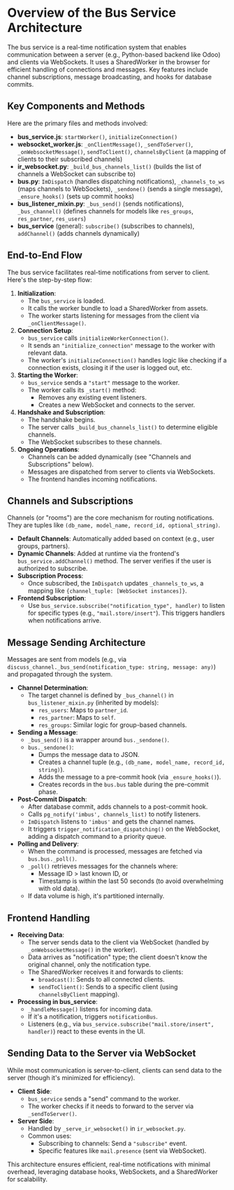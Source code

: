 # Overview of the Bus Service Architecture

The bus service is a real-time notification system that enables communication between a server (e.g., Python-based backend like Odoo) and clients via WebSockets. It uses a SharedWorker in the browser for efficient handling of connections and messages. Key features include channel subscriptions, message broadcasting, and hooks for database commits.

## Key Components and Methods

Here are the primary files and methods involved:

- **bus_service.js**: `startWorker()`, `initializeConnection()`
- **websocket_worker.js**: `_onClientMessage()`, `_sendToServer()`, `_onWebsocketMessage()`, `sendToClient()`, `channelsByClient` (a mapping of clients to their subscribed channels)
- **ir_websocket.py**: `_build_bus_channels_list()` (builds the list of channels a WebSocket can subscribe to)
- **bus.py**: `ImDispatch` (handles dispatching notifications), `_channels_to_ws` (maps channels to WebSockets), `_sendone()` (sends a single message), `_ensure_hooks()` (sets up commit hooks)
- **bus_listener_mixin.py**: `_bus_send()` (sends notifications), `_bus_channel()` (defines channels for models like `res_groups`, `res_partner`, `res_users`)
- **bus_service** (general): `subscribe()` (subscribes to channels), `addChannel()` (adds channels dynamically)


## End-to-End Flow

The bus service facilitates real-time notifications from server to client. Here's the step-by-step flow:

1. **Initialization**:
    - The `bus_service` is loaded.
    - It calls the worker bundle to load a SharedWorker from assets.
    - The worker starts listening for messages from the client via `_onClientMessage()`.
2. **Connection Setup**:
    - `bus_service` calls `initializeWorkerConnection()`.
    - It sends an `"initialize_connection"` message to the worker with relevant data.
    - The worker's `initializeConnection()` handles logic like checking if a connection exists, closing it if the user is logged out, etc.
3. **Starting the Worker**:
    - `bus_service` sends a `"start"` message to the worker.
    - The worker calls its `_start()` method:
        - Removes any existing event listeners.
        - Creates a new WebSocket and connects to the server.
4. **Handshake and Subscription**:
    - The handshake begins.
    - The server calls `_build_bus_channels_list()` to determine eligible channels.
    - The WebSocket subscribes to these channels.
5. **Ongoing Operations**:
    - Channels can be added dynamically (see "Channels and Subscriptions" below).
    - Messages are dispatched from server to clients via WebSockets.
    - The frontend handles incoming notifications.

## Channels and Subscriptions

Channels (or "rooms") are the core mechanism for routing notifications. They are tuples like `(db_name, model_name, record_id, optional_string)`.

- **Default Channels**: Automatically added based on context (e.g., user groups, partners).
- **Dynamic Channels**: Added at runtime via the frontend's `bus_service.addChannel()` method. The server verifies if the user is authorized to subscribe.
- **Subscription Process**:
    - Once subscribed, the `ImDispatch` updates `_channels_to_ws`, a mapping like `{channel_tuple: [WebSocket instances]}`.
- **Frontend Subscription**:
    - Use `bus_service.subscribe("notification_type", handler)` to listen for specific types (e.g., `"mail.store/insert"`). This triggers handlers when notifications arrive.


## Message Sending Architecture

Messages are sent from models (e.g., via `discuss_channel._bus_send(notification_type: string, message: any)`) and propagated through the system.

- **Channel Determination**:
    - The target channel is defined by `_bus_channel()` in `bus_listener_mixin.py` (inherited by models):
        - `res_users`: Maps to `partner_id`.
        - `res_partner`: Maps to `self`.
        - `res_groups`: Similar logic for group-based channels.
- **Sending a Message**:
    - `_bus_send()` is a wrapper around `bus._sendone()`.
    - `bus._sendone()`:
        - Dumps the message data to JSON.
        - Creates a channel tuple (e.g., `(db_name, model_name, record_id, string)`).
        - Adds the message to a pre-commit hook (via `_ensure_hooks()`).
        - Creates records in the `bus.bus` table during the pre-commit phase.
- **Post-Commit Dispatch**:
    - After database commit, adds channels to a post-commit hook.
    - Calls `pg_notify('imbus', channels_list)` to notify listeners.
    - `ImDispatch` listens to `'imbus'` and gets the channel names.
    - It triggers `trigger_notification_dispatching()` on the WebSocket, adding a dispatch command to a priority queue.
- **Polling and Delivery**:
    - When the command is processed, messages are fetched via `bus.bus._poll()`.
    - `_poll()` retrieves messages for the channels where:
        - Message ID > last known ID, or
        - Timestamp is within the last 50 seconds (to avoid overwhelming with old data).
    - If data volume is high, it's partitioned internally.


## Frontend Handling

- **Receiving Data**:
    - The server sends data to the client via WebSocket (handled by `_onWebsocketMessage()` in the worker).
    - Data arrives as "notification" type; the client doesn't know the original channel, only the notification type.
    - The SharedWorker receives it and forwards to clients:
        - `broadcast()`: Sends to all connected clients.
        - `sendToClient()`: Sends to a specific client (using `channelsByClient` mapping).
- **Processing in bus_service**:
    - `_handleMessage()` listens for incoming data.
    - If it's a notification, triggers `notificationBus`.
    - Listeners (e.g., via `bus_service.subscribe("mail.store/insert", handler)`) react to these events in the UI.


## Sending Data to the Server via WebSocket

While most communication is server-to-client, clients can send data to the server (though it's minimized for efficiency).

- **Client Side**:
    - `bus_service` sends a "send" command to the worker.
    - The worker checks if it needs to forward to the server via `_sendToServer()`.
- **Server Side**:
    - Handled by `_serve_ir_websocket()` in `ir_websocket.py`.
    - Common uses:
        - Subscribing to channels: Send a `"subscribe"` event.
        - Specific features like `mail.presence` (sent via WebSocket).

This architecture ensures efficient, real-time notifications with minimal overhead, leveraging database hooks, WebSockets, and a SharedWorker for scalability.
